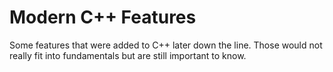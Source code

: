 # Modern C++ Features

Some features that were added to C++ later down the line. Those would not really fit into fundamentals but are still important to know.
